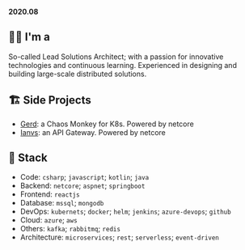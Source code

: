 **2020.08**
## 👨‍💻 I'm a 
So-called Lead Solutions Architect; with a passion for innovative technologies and continuous learning. Experienced in designing and building large-scale distributed solutions.

## 🏗 Side Projects
- [Gerd](https://github.com/onyx-ws/gerd): a Chaos Monkey for K8s. Powered by netcore
- [Ianvs](https://github.com/onyx-ws/ianvs): an API Gateway. Powered by netcore

## 🥞 Stack
* Code: `csharp`; `javascript`; `kotlin`; `java`
* Backend: `netcore`; `aspnet`; `springboot`
* Frontend: `reactjs`
* Database: `mssql`; `mongodb`
* DevOps: `kubernets`; `docker`; `helm`; `jenkins`; `azure-devops`; `github`
* Cloud: `azure`; `aws`
* Others: `kafka`; `rabbitmq`; `redis`
* Architecture: `microservices`; `rest`; `serverless`; `event-driven`
<!--
**mohammad-shaddad/mohammad-shaddad** is a ✨ _special_ ✨ repository because its `README.md` (this file) appears on your GitHub profile.

Here are some ideas to get you started:

- 🔭 I’m currently working on ...
- 🌱 I’m currently learning ...
- 👯 I’m looking to collaborate on ...
- 🤔 I’m looking for help with ...
- 💬 Ask me about ...
- 📫 How to reach me: ...
- 😄 Pronouns: ...
- ⚡ Fun fact: ...
-->

